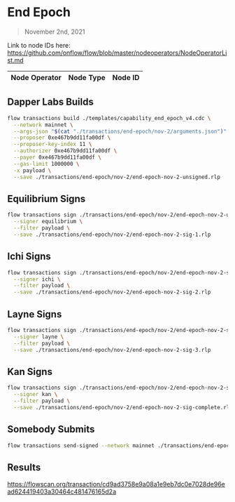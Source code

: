 # End Epoch
> November 2nd, 2021

Link to node IDs here: https://github.com/onflow/flow/blob/master/nodeoperators/NodeOperatorList.md

| Node Operator             | Node Type          | Node ID  |
|:--------------------------|:-------------------|:---------|




## Dapper Labs Builds

```sh
flow transactions build ./templates/capability_end_epoch_v4.cdc \
  --network mainnet \
  --args-json "$(cat "./transactions/end-epoch/nov-2/arguments.json")" \
  --proposer 0xe467b9dd11fa00df \
  --proposer-key-index 11 \
  --authorizer 0xe467b9dd11fa00df \
  --payer 0xe467b9dd11fa00df \
  --gas-limit 1000000 \
  -x payload \
  --save ./transactions/end-epoch/nov-2/end-epoch-nov-2-unsigned.rlp
```

## Equilibrium Signs

```sh
flow transactions sign ./transactions/end-epoch/nov-2/end-epoch-nov-2-unsigned.rlp \
  --signer equilibrium \
  --filter payload \
  --save ./transactions/end-epoch/nov-2/end-epoch-nov-2-sig-1.rlp
```

## Ichi Signs

```sh
flow transactions sign ./transactions/end-epoch/nov-2/end-epoch-nov-2-sig-1.rlp \
  --signer ichi \
  --filter payload \
  --save ./transactions/end-epoch/nov-2/end-epoch-nov-2-sig-2.rlp
```

## Layne Signs

```sh
flow transactions sign ./transactions/end-epoch/nov-2/end-epoch-nov-2-sig-2.rlp \
  --signer layne \
  --filter payload \
  --save ./transactions/end-epoch/nov-2/end-epoch-nov-2-sig-3.rlp
```

## Kan Signs

```sh
flow transactions sign ./transactions/end-epoch/nov-2/end-epoch-nov-2-sig-3.rlp \
  --signer kan \
  --filter payload \
  --save ./transactions/end-epoch/nov-2/end-epoch-nov-2-sig-complete.rlp
```

## Somebody Submits

```sh
flow transactions send-signed --network mainnet ./transactions/end-epoch/nov-2/end-epoch-nov-2-sig-complete.rlp
```

## Results

https://flowscan.org/transaction/cd9ad3758e9a08a1e9eb7dc0e7028de96ead624419403a30464c481476165d2a
